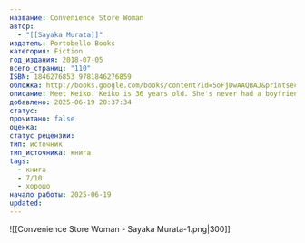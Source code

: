 ```yaml
---
название: Convenience Store Woman
автор:
  - "[[Sayaka Murata]]"
издатель: Portobello Books
категория: Fiction
год_издания: 2018-07-05
всего_страниц: "110"
ISBN: 1846276853 9781846276859
обложка: http://books.google.com/books/content?id=5oFjDwAAQBAJ&printsec=frontcover&img=1&zoom=1&edge=curl&source=gbs_api
описание: Meet Keiko. Keiko is 36 years old. She's never had a boyfriend, and she's been working in the same supermarket for eighteen years. Keiko's family wishes she'd get a proper job. Her friends wonder why she won't get married. But Keiko knows what makes her happy, and she's not going to let anyone come between her and her convenience store...
добавлено: 2025-06-19 20:37:34
статус: 
прочитано: false
оценка: 
статус рецензии: 
тип: источник
тип_источника: книга
tags:
  - книга
  - 7/10
  - хорошо
начало работы: 2025-06-19
updated:
---
```

![[Convenience Store Woman - Sayaka Murata-1.png|300]]
